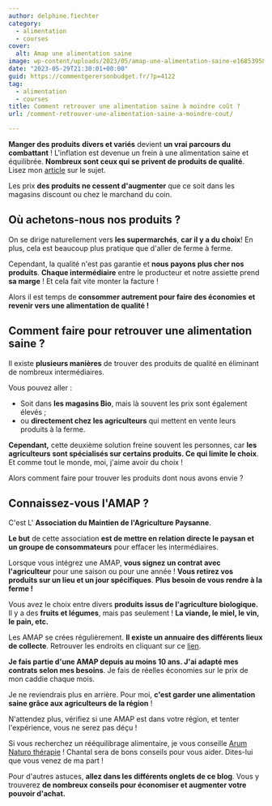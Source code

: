 ```yaml
---
author: delphine.fiechter
category:
  - alimentation
  - courses
cover:
  alt: Amap une alimentation saine
image: wp-content/uploads/2023/05/amap-une-alimentation-saine-e1685395836772.png
date: "2023-05-29T21:30:01+00:00"
guid: https://commentgerersonbudget.fr/?p=4122
tag:
  - alimentation
  - courses
title: Comment retrouver une alimentation saine à moindre coût ?
url: /comment-retrouver-une-alimentation-saine-a-moindre-cout/

---
```

**Manger des produits** **divers et variés** devient **un vrai parcours du combattant** ! L'inflation est devenue un frein à une alimentation saine et équilibrée. **Nombreux sont ceux qui se privent de produits de qualité**. Lisez mon [article](https://commentgerersonbudget.fr/manger-equilibre/ "article") sur le sujet.

Les prix **des produits ne cessent d'augmenter** que ce soit dans les magasins discount ou chez le marchand du coin.

## Où achetons-nous nos produits ?

On se dirige naturellement vers **les supermarchés**, **car il y a du choix**! En plus, cela est beaucoup plus pratique que d'aller de ferme à ferme.

Cependant, la qualité n'est pas garantie et **nous payons plus cher nos produits**. **Chaque intermédiaire** entre le producteur et notre assiette prend **sa marge** ! Et cela fait vite monter la facture !

Alors il est temps de **consommer autrement pour faire des économies** **et revenir vers une alimentation de qualité !**

## Comment faire pour retrouver une alimentation saine ?

Il existe **plusieurs manières** de trouver des produits de qualité en éliminant de nombreux intermédiaires.

Vous pouvez aller :

- Soit dans **les magasins Bio**, mais là souvent les prix sont également élevés ;
- ou **directement chez les agriculteurs** qui mettent en vente leurs produits à la ferme.

**Cependant,** cette deuxième solution freine souvent les personnes, car **les agriculteurs sont spécialisés sur certains produits. Ce qui limite le choix**. Et comme tout le monde, moi, j'aime avoir du choix !

Alors comment faire pour trouver les produits dont nous avons envie ?

## Connaissez-vous l'AMAP ?

C'est L' **Association du Maintien de l'Agriculture Paysanne**.

**Le but** de cette association **est de mettre en relation directe le paysan et un groupe de consommateurs** pour effacer les intermédiaires.

Lorsque vous intégrez une AMAP, **vous signez un contrat avec l'agriculteur** pour une saison ou pour une année ! **Vous retirez vos produits sur un lieu et un jour spécifiques**. **Plus besoin de vous rendre à la ferme !**

Vous avez le choix entre divers **produits issus de l'agriculture biologique.** Il y a des **fruits et légumes**, mais pas seulement ! **La viande, le miel, le vin, le pain, etc.**

Les AMAP se crées régulièrement. **Il existe un annuaire des différents lieux de collecte**. Retrouver les endroits en cliquant sur ce [lien](http://www.reseau-amap.org/recherche-amap.php "lien").

**Je fais partie d'une AMAP depuis au moins 10 ans. J'ai adapté mes contrats selon mes besoins**. Je fais de réelles économies sur le prix de mon caddie chaque mois.

Je ne reviendrais plus en arrière. Pour moi, **c'est garder une alimentation saine grâce aux agriculteurs de la région** !

N'attendez plus, vérifiez si une AMAP est dans votre région, et tenter l'expérience, vous ne serez pas déçu !

Si vous recherchez un rééquilibrage alimentaire, je vous conseille [Arum Naturo thérapie](https://www.facebook.com/ArumNaturotherapie "") ! Chantal sera de bons conseils pour vous aider. Dites-lui que vous venez de ma part !

Pour d'autres astuces, **allez dans les différents onglets de ce blog**. Vous y trouverez **de nombreux conseils pour économiser et augmenter votre pouvoir d'achat.**
